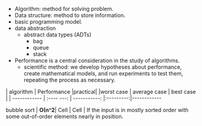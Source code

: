 - Algorithm: method for solving problem.
- Data structure: method to store information.
- basic programming model.
- data abstraction
  - abstract data types (ADTs) 
    - bag
    - queue
    - stack
- Performance is a central consideration in the study of algorithms.
  - scientific method: we develop hypotheses about performance, create mathematical models, and run experiments to test them, repeating the process as necessary.



|   algorithm |          Performance                  |practical|
              |worst case  | average case | best case |          |
 ------------ | :---- ---: | -----------: |:---------:|------------

bubble sort   |   **О(n^2**|         Cell |      Cell | If the input is in mostly sorted order with some out-of-order elements nearly in position. 





